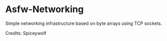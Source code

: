# Asfw-Networking
Simple networking infrastructure based on byte arrays using TCP sockets.

Credits:
Spiceywolf
